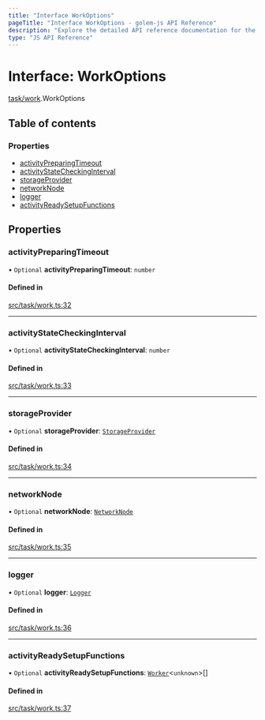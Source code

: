 ```yaml
---
title: "Interface WorkOptions"
pageTitle: "Interface WorkOptions - golem-js API Reference"
description: "Explore the detailed API reference documentation for the Interface WorkOptions within the golem-js SDK for the Golem Network."
type: "JS API Reference"
---
```

# Interface: WorkOptions

[task/work](../modules/task_work).WorkOptions

## Table of contents

### Properties

- [activityPreparingTimeout](task_work.WorkOptions#activitypreparingtimeout)
- [activityStateCheckingInterval](task_work.WorkOptions#activitystatecheckinginterval)
- [storageProvider](task_work.WorkOptions#storageprovider)
- [networkNode](task_work.WorkOptions#networknode)
- [logger](task_work.WorkOptions#logger)
- [activityReadySetupFunctions](task_work.WorkOptions#activityreadysetupfunctions)

## Properties

### activityPreparingTimeout

• `Optional` **activityPreparingTimeout**: `number`

#### Defined in

[src/task/work.ts:32](https://github.com/golemfactory/golem-js/blob/4182943/src/task/work.ts#L32)

___

### activityStateCheckingInterval

• `Optional` **activityStateCheckingInterval**: `number`

#### Defined in

[src/task/work.ts:33](https://github.com/golemfactory/golem-js/blob/4182943/src/task/work.ts#L33)

___

### storageProvider

• `Optional` **storageProvider**: [`StorageProvider`](storage_provider.StorageProvider)

#### Defined in

[src/task/work.ts:34](https://github.com/golemfactory/golem-js/blob/4182943/src/task/work.ts#L34)

___

### networkNode

• `Optional` **networkNode**: [`NetworkNode`](../classes/network_node.NetworkNode)

#### Defined in

[src/task/work.ts:35](https://github.com/golemfactory/golem-js/blob/4182943/src/task/work.ts#L35)

___

### logger

• `Optional` **logger**: [`Logger`](utils_logger_logger.Logger)

#### Defined in

[src/task/work.ts:36](https://github.com/golemfactory/golem-js/blob/4182943/src/task/work.ts#L36)

___

### activityReadySetupFunctions

• `Optional` **activityReadySetupFunctions**: [`Worker`](../modules/task_work#worker)\<`unknown`\>[]

#### Defined in

[src/task/work.ts:37](https://github.com/golemfactory/golem-js/blob/4182943/src/task/work.ts#L37)
